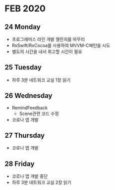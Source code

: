 # FEB 2020

## 24 Monday
  - 프로그래머스 라인 개발 챌린지를 마무리
  - RxSwift/RxCocoa를 사용하여 MVVM-C패턴을 시도
  - 별도의 시간을 내서 회고할 시간이 필요

## 25 Tuesday
  - 하루 3분 네트워크 교실 1장 읽기

## 26 Wednesday
  - RemindFeedback
    - Scene관련 코드 수정
  - 코로나 앱 개발
  
## 27 Thursday
  - 코로나 앱 개발
  
## 28 Friday
  - 코로나 앱 개발 중단
  - 하루 3분 네트워크 교실 2장 읽기
